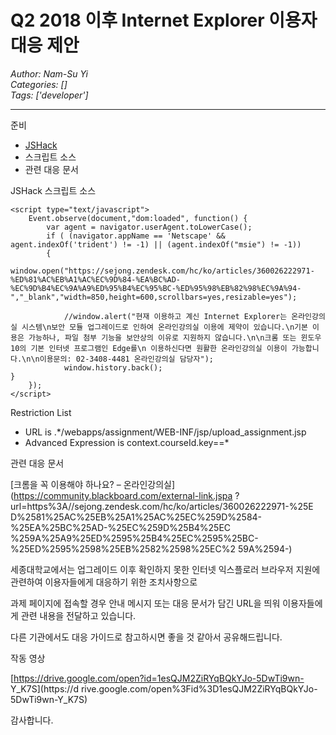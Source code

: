 # Q2 2018 이후 Internet Explorer 이용자 대응 제안
*Author: Nam-Su Yi*  
*Categories: []*  
*Tags: ['developer']*  
<hr />
준비

  * [JSHack](https://community.blackboard.com/external-link.jspa?url=http%3A//projects-archive.oscelot.org/gf/project/jshack/frs/%3Faction%3DFrsReleaseView%26release_id%3D991)
  * 스크립트 소스
  * 관련 대응 문서

JSHack 스크립트 소스

    <script type="text/javascript">
        Event.observe(document,"dom:loaded", function() {
            var agent = navigator.userAgent.toLowerCase();
            if ( (navigator.appName == 'Netscape' && agent.indexOf('trident') != -1) || (agent.indexOf("msie") != -1))
            {
                window.open("https://sejong.zendesk.com/hc/ko/articles/360026222971-%ED%81%AC%EB%A1%AC%EC%9D%84-%EA%BC%AD-%EC%9D%B4%EC%9A%A9%ED%95%B4%EC%95%BC-%ED%95%98%EB%82%98%EC%9A%94-","_blank","width=850,height=600,scrollbars=yes,resizable=yes");
                
                //window.alert("현재 이용하고 계신 Internet Explorer는 온라인강의실 시스템\n보안 모듈 업그레이드로 인하여 온라인강의실 이용에 제약이 있습니다.\n기본 이용은 가능하나, 파일 첨부 기능을 보안상의 이유로 지원하지 않습니다.\n\n크롬 또는 윈도우 10의 기본 인터넷 프로그램인 Edge를\n 이용하신다면 원활한 온라인강의실 이용이 가능합니다.\n\n이용문의: 02-3408-4481 온라인강의실 담당자");
                window.history.back();
    }
        });
    </script>

Restriction List

  * URL is .*/webapps/assignment/WEB-INF/jsp/upload_assignment.jsp
  * Advanced Expression is context.courseId.key==*

관련 대응 문서

[크롬을 꼭 이용해야 하나요? – 온라인강의실](https://community.blackboard.com/external-link.jspa
?url=https%3A//sejong.zendesk.com/hc/ko/articles/360026222971-%25E
D%2581%25AC%25EB%25A1%25AC%25EC%259D%2584-%25EA%25BC%25AD-%25EC%259D%25B4%25EC
%259A%25A9%25ED%2595%25B4%25EC%2595%25BC-%25ED%2595%2598%25EB%2582%2598%25EC%2
59A%2594-)

세종대학교에서는 업그레이드 이후 확인하지 못한 인터넷 익스플로러 브라우저 지원에 관련하여 이용자들에게 대응하기 위한 조치사항으로

과제 페이지에 접속할 경우 안내 메시지 또는 대응 문서가 담긴 URL을 띄워 이용자들에게 관련 내용을 전달하고 있습니다.

다른 기관에서도 대응 가이드로 참고하시면 좋을 것 같아서 공유해드립니다.

작동 영상

[https://drive.google.com/open?id=1esQJM2ZiRYqBQkYJo-5DwTi9wn-
Y_K7S](https://d
rive.google.com/open%3Fid%3D1esQJM2ZiRYqBQkYJo-5DwTi9wn-Y_K7S)

감사합니다.

